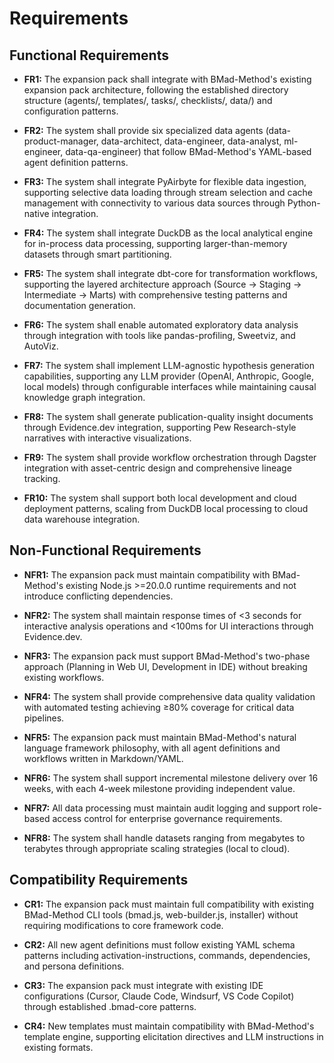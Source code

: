 # Requirements

## Functional Requirements

- **FR1:** The expansion pack shall integrate with BMad-Method's existing expansion pack architecture, following the established directory structure (agents/, templates/, tasks/, checklists/, data/) and configuration patterns.

- **FR2:** The system shall provide six specialized data agents (data-product-manager, data-architect, data-engineer, data-analyst, ml-engineer, data-qa-engineer) that follow BMad-Method's YAML-based agent definition patterns.

- **FR3:** The system shall integrate PyAirbyte for flexible data ingestion, supporting selective data loading through stream selection and cache management with connectivity to various data sources through Python-native integration.

- **FR4:** The system shall integrate DuckDB as the local analytical engine for in-process data processing, supporting larger-than-memory datasets through smart partitioning.

- **FR5:** The system shall integrate dbt-core for transformation workflows, supporting the layered architecture approach (Source → Staging → Intermediate → Marts) with comprehensive testing patterns and documentation generation.

- **FR6:** The system shall enable automated exploratory data analysis through integration with tools like pandas-profiling, Sweetviz, and AutoViz.

- **FR7:** The system shall implement LLM-agnostic hypothesis generation capabilities, supporting any LLM provider (OpenAI, Anthropic, Google, local models) through configurable interfaces while maintaining causal knowledge graph integration.

- **FR8:** The system shall generate publication-quality insight documents through Evidence.dev integration, supporting Pew Research-style narratives with interactive visualizations.

- **FR9:** The system shall provide workflow orchestration through Dagster integration with asset-centric design and comprehensive lineage tracking.

- **FR10:** The system shall support both local development and cloud deployment patterns, scaling from DuckDB local processing to cloud data warehouse integration.

## Non-Functional Requirements

- **NFR1:** The expansion pack must maintain compatibility with BMad-Method's existing Node.js >=20.0.0 runtime requirements and not introduce conflicting dependencies.

- **NFR2:** The system shall maintain response times of <3 seconds for interactive analysis operations and <100ms for UI interactions through Evidence.dev.

- **NFR3:** The expansion pack must support BMad-Method's two-phase approach (Planning in Web UI, Development in IDE) without breaking existing workflows.

- **NFR4:** The system shall provide comprehensive data quality validation with automated testing achieving ≥80% coverage for critical data pipelines.

- **NFR5:** The expansion pack must maintain BMad-Method's natural language framework philosophy, with all agent definitions and workflows written in Markdown/YAML.

- **NFR6:** The system shall support incremental milestone delivery over 16 weeks, with each 4-week milestone providing independent value.

- **NFR7:** All data processing must maintain audit logging and support role-based access control for enterprise governance requirements.

- **NFR8:** The system shall handle datasets ranging from megabytes to terabytes through appropriate scaling strategies (local to cloud).

## Compatibility Requirements

- **CR1:** The expansion pack must maintain full compatibility with existing BMad-Method CLI tools (bmad.js, web-builder.js, installer) without requiring modifications to core framework code.

- **CR2:** All new agent definitions must follow existing YAML schema patterns including activation-instructions, commands, dependencies, and persona definitions.

- **CR3:** The expansion pack must integrate with existing IDE configurations (Cursor, Claude Code, Windsurf, VS Code Copilot) through established .bmad-core patterns.

- **CR4:** New templates must maintain compatibility with BMad-Method's template engine, supporting elicitation directives and LLM instructions in existing formats.
